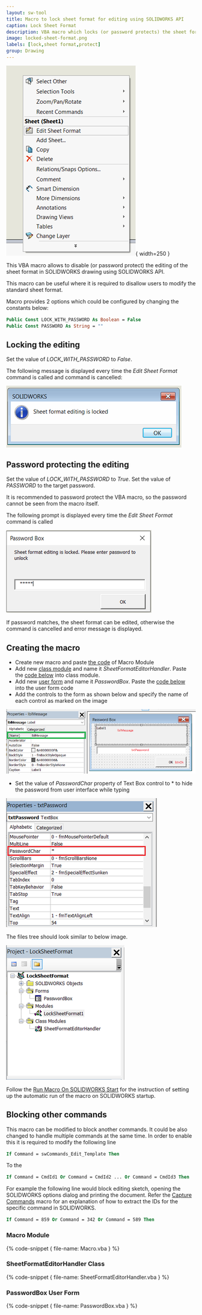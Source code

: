 ```yaml
---
layout: sw-tool
title: Macro to lock sheet format for editing using SOLIDWORKS API
caption: Lock Sheet Format
description: VBA macro which locks (or password protects) the sheet format editing using SOLIDWORKS API
image: locked-sheet-format.png
labels: [lock,sheet format,protect]
group: Drawing
---
```

![Edit sheet format context menu command](edit-sheet-format-command.png){ width=250 }

This VBA macro allows to disable (or password protect) the editing of the sheet format in SOLIDWORKS drawing using SOLIDWORKS API.

This macro can be useful where it is required to disallow users to modify the standard sheet format.

Macro provides 2 options which could be configured by changing the constants below:

~~~ vb
Public Const LOCK_WITH_PASSWORD As Boolean = False
Public Const PASSWORD As String = ""
~~~

## Locking the editing

Set the value of *LOCK_WITH_PASSWORD* to *False*. 

The following message is displayed every time the *Edit Sheet Format* command is called and command is cancelled:

![Message indicating that the sheet is locked for editing](locked-message.png)

## Password protecting the editing

Set the value of *LOCK_WITH_PASSWORD* to *True*. Set the value of *PASSWORD* to the target password.

It is recommended to password protect the VBA macro, so the password cannot be seen from the macro itself.

The following prompt is displayed every time the *Edit Sheet Format* command is called

![Prompt to enter password to unlock spreadsheet](password-prompt.png)

If password matches, the sheet format can be edited, otherwise the command is cancelled and error message is displayed.

## Creating the macro

* Create new macro and paste [the code](#macro-module) of Macro Module
* Add new [class module](/visual-basic/classes/) and name it *SheetFormatEditorHandler*. Paste the [code below](#sheetformateditorhandler-class) into class module.
* Add new [user form](/visual-basic/user-forms/) and name it *PasswordBox*. Paste the [code below](#passwordbox-user-form) into the user form code
* Add the controls to the form as shown below and specify the name of each control as marked on the image

![Controls in password box user form](password-box-controls.png)

* Set the value of *PasswordChar* property of Text Box control to \* to hide the password from user interface while typing

![Password char in text box control](text-box-password-char.png)

The files tree should look similar to below image.

![Macro files tree](macro-files-tree.png)

Follow the [Run Macro On SOLIDWORKS Start](/solidworks-api/getting-started/macros/run-macro-on-solidworks-start/) for the instruction of setting up the automatic run of the macro on SOLIDWORKS startup.

## Blocking other commands

This macro can be modified to block another commands. It could be also changed to handle multiple commands at the same time. In order to enable this it is required to modify the following line

~~~ vb
If Command = swCommands_Edit_Template Then
~~~

To the

~~~ vb
If Command = CmdId1 Or Command = CmdId2 ... Or Command = CmdId3 Then
~~~

For example the following line would block editing sketch, opening the SOLIDWORKS options dialog and printing the document. Refer the [Capture Commands](/solidworks-api/application/frame/capture-commands/) macro for an explanation of how to extract the IDs for the specific command in SOLIDWORKS.

~~~ vb
If Command = 859 Or Command = 342 Or Command = 589 Then
~~~

### Macro Module

{% code-snippet { file-name: Macro.vba } %}

### SheetFormatEditorHandler Class

{% code-snippet { file-name: SheetFormatEditorHandler.vba } %}

### PasswordBox User Form

{% code-snippet { file-name: PasswordBox.vba } %}

